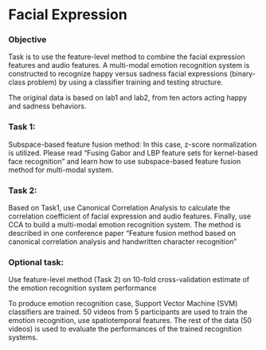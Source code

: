 # Facial Expression
### Objective
Task is to use the feature-level method to combine the facial expression features and audio features. A multi-modal emotion recognition system is constructed to recognize happy versus sadness facial expressions (binary-class problem) by using a classifier training and testing structure.

The original data is based on lab1 and lab2, from ten actors acting happy and sadness behaviors.

### Task 1: 
Subspace-based feature fusion method: In this case, z-score normalization is utilized. Please read “Fusing Gabor and LBP feature sets for kernel-based face recognition” and learn how to use subspace-based feature fusion method for multi-modal system.

### Task 2: 
Based on Task1, use Canonical Correlation Analysis to calculate the correlation coefficient of facial expression and audio features. Finally, use CCA to build a multi-modal emotion recognition system. The method is described in one conference paper “Feature fusion method based on canonical correlation analysis and handwritten character recognition”

### Optional task: 
Use feature-level method (Task 2) on 10-fold cross-validation estimate of the emotion recognition system performance

To produce emotion recognition case, Support Vector Machine (SVM) classifiers are trained. 50 videos from 5 participants are used to train the emotion recognition, use spatiotemporal features. The rest of the data (50 videos) is used to evaluate the performances of the trained recognition systems.
